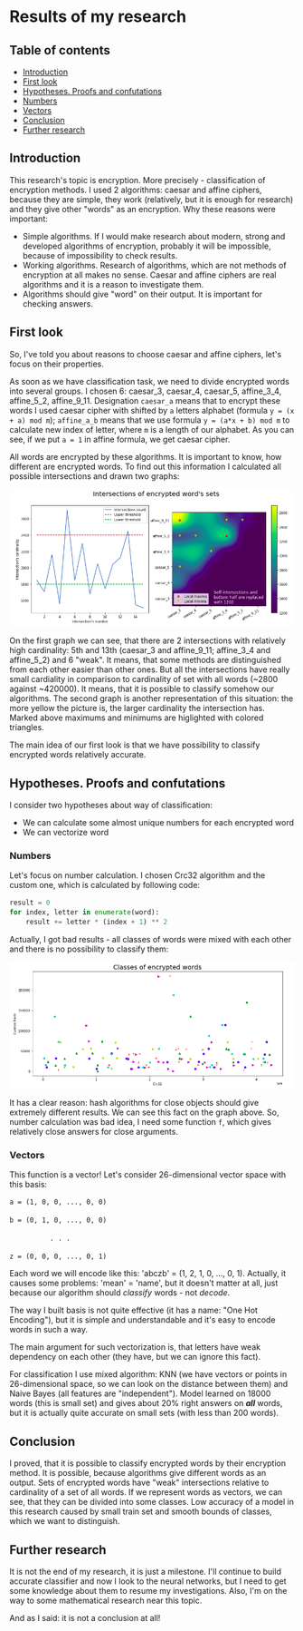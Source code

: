 # Results of my research

[intersections]: ./img/intersections.png
[classes]: ./img/classes.png

## Table of contents

- [Introduction](#Introduction)
- [First look](#First-look)
- [Hypotheses. Proofs and confutations](#Hypotheses-proofs-and-confutations)
 - [Numbers](#Numbers)
 - [Vectors](#Vectors)
- [Conclusion](#Conclusion)
- [Further research](#Further-research)

## Introduction

This research's topic is encryption. More precisely - classification of encryption methods. I used 2 algorithms: caesar and affine ciphers, because 
they are simple, they work (relatively, but it is enough for research) and they give other "words" as an encryption. Why these reasons were 
important:

- Simple algorithms. If I would make research about modern, strong and developed algorithms of encryption, probably it will be impossible, 
because of impossibility to check results.
- Working algorithms. Research of algorithms, which are not methods of encryption at all makes no sense. Caesar and affine ciphers are real 
algorithms and it is a reason to investigate them.
- Algorithms should give "word" on their output. It is important for checking answers.

## First look

So, I've told you about reasons to choose caesar and affine ciphers, let's focus on their properties.

As soon as we have classification task, we need to divide encrypted words into several groups. I chosen 6: caesar_3, caesar_4, caesar_5, 
affine_3_4, affine_5_2, affine_9_11. Designation `caesar_a` means that to encrypt these words I used caesar cipher with shifted by `a` letters 
alphabet (formula `y = (x + a) mod m`); `affine_a_b` means that we use formula `y = (a*x + b) mod m` to calculate new index of letter, where `m` 
is a length of our alphabet. As you can see, if we put `a = 1` in affine formula, we get caesar cipher.

All words are encrypted by these algorithms. It is important to know, how different are encrypted words. To find out this information I calculated 
all possible intersections and drawn two graphs:

![intersections][]

On the first graph we can see, that there are 2 intersections with relatively high cardinality: 5th and 13th (caesar_3 and affine_9_11; affine_3_4 
and affine_5_2) and 6 "weak". It means, that some methods are distinguished from each other easier than other ones. But all the 
intersections have really small cardiality in comparison to cardinality of set with all words (~2800 against ~420000). It means, that it is 
possible to classify somehow our algorithms.
The second graph is another representation of this situation: the more yellow the picture is, the larger cardinality the intersection has. Marked 
above maximums and minimums are higlighted with colored triangles.

The main idea of our first look is that we have possibility to classify encrypted words relatively accurate.

## Hypotheses. Proofs and confutations

I consider two hypotheses about way of classification:
- We can calculate some almost unique numbers for each encrypted word
- We can vectorize word

### Numbers

Let's focus on number calculation. I chosen Crc32 algorithm and the custom one, which is calculated by following code:
```python
result = 0
for index, letter in enumerate(word):
    result += letter * (index + 1) ** 2
```

Actually, I got bad results - all classes of words were mixed with each other and there is no possibility to classify them:

![classes][]

It has a clear reason: hash algorithms for close objects should give extremely different results. We can see this fact on the graph above. So, 
number calculation was bad idea, I need some function `f`, which gives relatively close answers for close arguments.

### Vectors

This function is a vector! Let's consider 26-dimensional vector space with this basis:
```
a = (1, 0, 0, ..., 0, 0)

b = (0, 1, 0, ..., 0, 0)

          . . .

z = (0, 0, 0, ..., 0, 1)
```

Each word we will encode like this: 'abczb' = (1, 2, 1, 0, ..., 0, 1). Actually, it causes some problems: 'mean' = 'name', but it doesn't matter 
at all, just because our algorithm should *classify* words - not *decode*.

The way I built basis is not quite effective (it has a name: "One Hot Encoding"), but it is simple and understandable and it's easy to encode 
words in such a way.

The main argument for such vectorization is, that letters have weak dependency on each other (they have, but we can ignore this fact).

For classification I use mixed algorithm: KNN (we have vectors or points in 26-dimensional space, so we can look on the distance between them) 
and Naive Bayes (all features are "independent"). Model learned on 18000 words (this is small set) and gives about 20% right answers on ***all*** 
words, but it is actually quite accurate on small sets (with less than 200 words).

## Conclusion

I proved, that it is possible to classify encrypted words by their encryption method. It is possible, because algorithms give different words as an 
output. Sets of encrypted words have "weak" intersections relative to cardinality of a set of all words. If we represent words as vectors, we can 
see, that they can be divided into some classes. Low accuracy of a model in this research caused by small train set and smooth bounds of classes, 
which we want to distinguish.

## Further research

It is not the end of my research, it is just a milestone. I'll continue to build accurate classifier and now I look to the neural networks, but I 
need to get some knowledge about them to resume my investigations. Also, I'm on the way to some mathematical research near this topic.

And as I said: it is not a conclusion at all!
